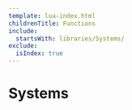 ```yaml
---
template: lua-index.html
childrenTitle: Functions
include:
  startsWith: libraries/Systems/
exclude:
  isIndex: true
---
```


# Systems
